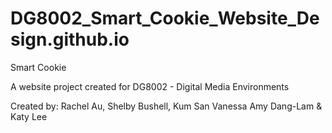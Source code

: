 # DG8002_Smart_Cookie_Website_Design.github.io

Smart Cookie

A website project created for DG8002 - Digital Media Environments

Created by: Rachel Au, Shelby Bushell, Kum San Vanessa Amy Dang-Lam & Katy Lee
